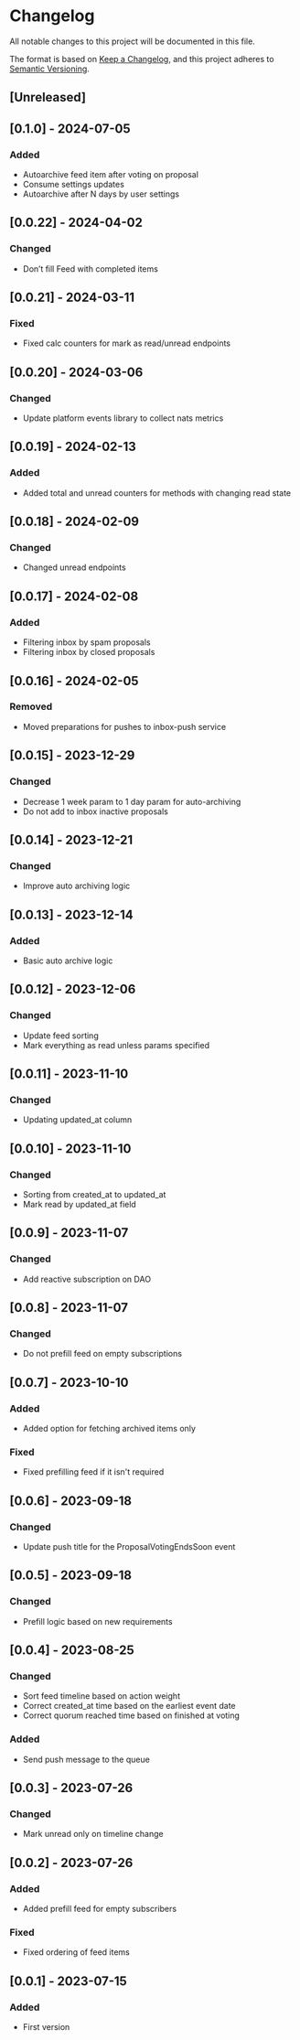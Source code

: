 # Changelog

All notable changes to this project will be documented in this file.

The format is based on [Keep a Changelog](https://keepachangelog.com/en/1.0.0/), and this project adheres
to [Semantic Versioning](https://semver.org/spec/v2.0.0.html).

## [Unreleased]

## [0.1.0] - 2024-07-05

### Added
- Autoarchive feed item after voting on proposal
- Consume settings updates
- Autoarchive after N days by user settings

## [0.0.22] - 2024-04-02

### Changed
- Don’t fill Feed with completed items

## [0.0.21] - 2024-03-11

### Fixed
- Fixed calc counters for mark as read/unread endpoints

## [0.0.20] - 2024-03-06

### Changed
- Update platform events library to collect nats metrics

## [0.0.19] - 2024-02-13

### Added
- Added total and unread counters for methods with changing read state

## [0.0.18] - 2024-02-09

### Changed
- Changed unread endpoints

## [0.0.17] - 2024-02-08

### Added
- Filtering inbox by spam proposals
- Filtering inbox by closed proposals

## [0.0.16] - 2024-02-05

### Removed
- Moved preparations for pushes to inbox-push service

## [0.0.15] - 2023-12-29

### Changed
- Decrease 1 week param to 1 day param for auto-archiving 
- Do not add to inbox inactive proposals

## [0.0.14] - 2023-12-21

### Changed
- Improve auto archiving logic

## [0.0.13] - 2023-12-14

### Added
- Basic auto archive logic

## [0.0.12] - 2023-12-06

### Changed
- Update feed sorting
- Mark everything as read unless params specified

## [0.0.11] - 2023-11-10

### Changed
- Updating updated_at column

## [0.0.10] - 2023-11-10

### Changed
- Sorting from created_at to updated_at
- Mark read by updated_at field

## [0.0.9] - 2023-11-07

### Changed
- Add reactive subscription on DAO

## [0.0.8] - 2023-11-07

### Changed
- Do not prefill feed on empty subscriptions

## [0.0.7] - 2023-10-10

### Added
- Added option for fetching archived items only

### Fixed
- Fixed prefilling feed if it isn't required

## [0.0.6] - 2023-09-18

### Changed
- Update push title for the ProposalVotingEndsSoon event

## [0.0.5] - 2023-09-18

### Changed
- Prefill logic based on new requirements

## [0.0.4] - 2023-08-25

### Changed
- Sort feed timeline based on action weight
- Correct created_at time based on the earliest event date
- Correct quorum reached time based on finished at voting 

### Added
- Send push message to the queue

## [0.0.3] - 2023-07-26

### Changed
- Mark unread only on timeline change

## [0.0.2] - 2023-07-26

### Added
- Added prefill feed for empty subscribers

### Fixed
- Fixed ordering of feed items

## [0.0.1] - 2023-07-15

### Added
- First version
